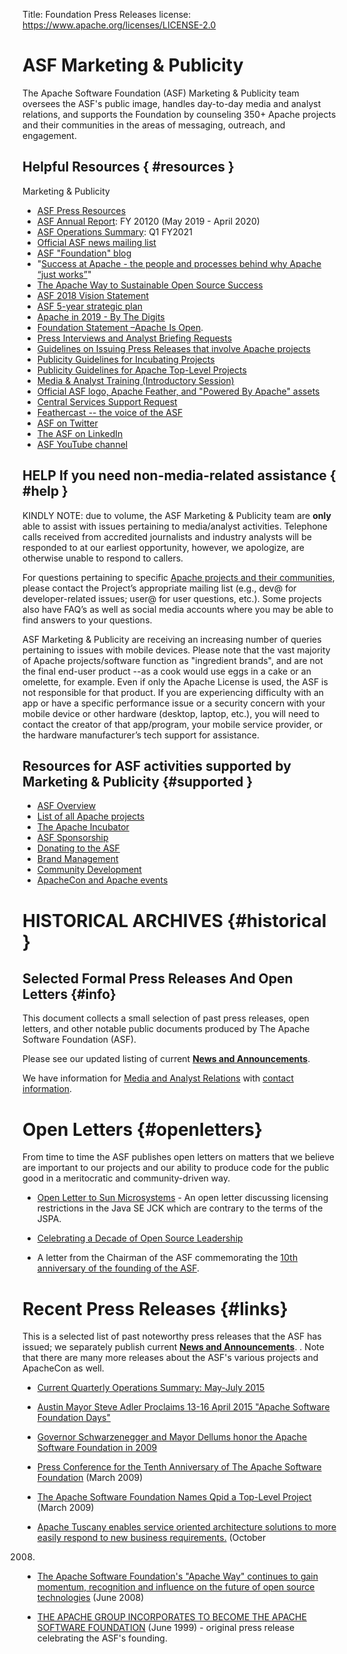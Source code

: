 Title: Foundation Press Releases
license: https://www.apache.org/licenses/LICENSE-2.0

# ASF Marketing & Publicity #

The Apache Software Foundation (ASF) Marketing & Publicity team oversees the ASF's public image, handles day-to-day media and analyst relations, and supports the Foundation by counseling 350+ Apache projects and their communities in the areas of messaging, outreach, and engagement.


## Helpful Resources  { #resources }

Marketing & Publicity

- [ASF Press Resources](/press) 
- [ASF Annual Report](https://blogs.apache.org/foundation/entry/the-apache-software-foundation-operations10): FY 20120 (May 2019 - April 2020) 
- [ASF Operations Summary](/foundation/docs/FY2020AnnualReport.pdf): Q1 FY2021
- [Official ASF news mailing list](/foundation/mailinglists.html#foundation-announce) 
- [ASF "Foundation" blog](https://blogs.apache.org/foundation/) 
- "[Success at Apache - the people and processes behind why Apache “just works”](https://blogs.apache.org/foundation/category/SuccessAtApache)" 
- [The Apache Way to Sustainable Open Source Success ](https://s.apache.org/GhnI) 
- [ASF 2018 Vision Statement](https://s.apache.org/zqC3) 
- [ASF 5-year strategic plan](/board/plan.html) 
- [Apache in 2019 - By The Digits](https://s.apache.org/Apache2019Digits) 
- [Foundation Statement –Apache Is Open](https://s.apache.org/PIRA). 
- [Press Interviews and Analyst Briefing Requests](/press/#interviews) 
- [Guidelines on Issuing Press Releases that involve Apache projects](/press/#releases) 
- [Publicity Guidelines for Incubating Projects](https://incubator.apache.org/guides/branding.html)
- [Publicity Guidelines for Apache Top-Level Projects](/press/#project-guides)
- [Media & Analyst Training (Introductory Session)](pdf/ASF-Media-and-Analyst-Training-Beginner-Self2019.pdf)
- [Official ASF logo, Apache Feather, and "Powered By Apache" assets](/foundation/press/kit/) 
- [Central Services Support Request](/foundation/press/central-services-request)
- [Feathercast -- the voice of the ASF](https://feathercast.apache.org/) 
- [ASF on Twitter](https://twitter.com/TheASF) 
- [The ASF on LinkedIn](https://www.linkedin.com/company/the-apache-software-foundation) 
- [ASF YouTube channel](https://www.youtube.com/user/TheApacheFoundation) 


## HELP If you need non-media-related assistance  { #help }

KINDLY NOTE: due to volume, the ASF Marketing & Publicity team are **only** able to assist with issues pertaining to media/analyst activities. Telephone calls received from accredited journalists and industry analysts will be responded to at our earliest opportunity, however, we apologize, are otherwise unable to respond to callers.

For questions pertaining to specific [Apache projects and their communities](http://projects.apache.org/), please contact the Project’s appropriate mailing list (e.g., dev@ for developer-related issues; user@ for user questions, etc.). Some projects also have FAQ’s as well as social media accounts where you may be able to find answers to your questions.

ASF Marketing & Publicity are receiving an increasing number of queries pertaining to issues with mobile devices. Please note that the vast majority of Apache projects/software function as "ingredient brands", and are not the final end-user product --as a cook would use eggs in a cake or an omelette, for example. Even if only the Apache License is used, the ASF is not responsible for that product. If you are experiencing difficulty with an app or have a specific performance issue or a security concern with your mobile device or other hardware (desktop, laptop, etc.), you will need to contact the creator of that app/program, your mobile service provider, or the hardware manufacturer’s tech support for assistance.


## Resources for ASF activities supported by Marketing & Publicity  {#supported }

- [ASF Overview](/foundation/) 
- [List of all Apache projects](https://projects.apache.org/) 
- [The Apache Incubator](http://incubator.apache.org/) 
- [ASF Sponsorship](/foundation/sponsorship.html) 
- [Donating to the ASF](/foundation/contributing.html) 
- [Brand Management](/foundation/marks/) 
- [Community Development](http://community.apache.org/) 
- [ApacheCon and Apache events](http://events.apache.org/) 


# HISTORICAL ARCHIVES  {#historical }

## Selected Formal Press Releases And Open Letters  {#info}

This document collects a small selection of past press releases, open letters,
and other notable public documents produced by The Apache Software
Foundation (ASF).

Please see our updated listing of current [**News and Announcements**](/press/#news).

We have information for [Media and Analyst Relations](/press/#interviews) with 
[contact information](/press/#contact).

# Open Letters  {#openletters}

From time to time the ASF publishes open letters on matters that we believe
are important to our projects and our ability to produce code for the
public good in a meritocratic and community-driven way.

-  [Open Letter to Sun
Microsystems](/jcp/sunopenletter.html) - An open
letter discussing licensing restrictions in the Java SE JCK which are
contrary to the terms of the JSPA.

-  [Celebrating a Decade of Open Source Leadership](letter_2009_03_25.html)
- A letter from the Chairman of the ASF commemorating the [10th anniversary
of the founding of the
ASF](http://blogs.apache.org/foundation/entry/the_asf_is_ten_years).

# Recent Press Releases  {#links}

This is a selected list of past noteworthy press releases
that the ASF has issued; we separately publish current [**News and Announcements**](/press/#news).
. Note that there are many more releases about the
ASF's various projects and ApacheCon as well.

- [Current Quarterly Operations Summary: May-July 2015](https://blogs.apache.org/foundation/entry/the_apache_software_foundation_operations1)

- [Austin Mayor Steve Adler Proclaims 13-16 April 2015 "Apache Software Foundation Days"](https://blogs.apache.org/foundation/entry/at_apachecon_austin_mayor_steve)

-  [Governor Schwarzenegger and Mayor Dellums honor the Apache Software
Foundation in 2009](https://blogs.apache.org/foundation/entry/governor_schwarzenegger_and_mayor_dellums) 

-  [Press Conference for the Tenth Anniversary of The Apache Software
Foundation](pr_2009_03_04.html) (March 2009)

-  [The Apache Software Foundation Names Qpid a Top-Level
Project](pr_2009_03_03.html) (March 2009)

-  [Apache Tuscany enables service oriented architecture solutions to more
easily respond to new business requirements.](pr_2008_10_14.html) (October
2008)

-  [The Apache Software Foundation's "Apache Way" continues to gain
momentum, recognition and influence on the future of open source
technologies](pr_2008_06_17.html) (June 2008)

-  [THE APACHE GROUP INCORPORATES TO BECOME THE APACHE SOFTWARE
FOUNDATION](pr_1999_06_30.html) (June 1999) - original press release
celebrating the ASF's founding.
